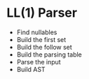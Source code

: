 # LL(1) Parser

- Find nullables
- Build the first set
- Build the follow set
- Build the parsing table
- Parse the input
- Build AST
